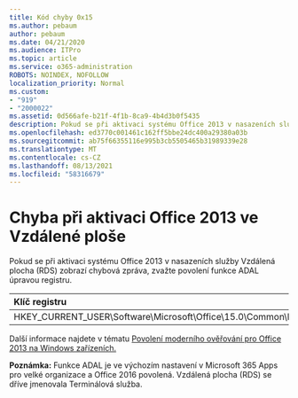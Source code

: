 ```yaml
---
title: Kód chyby 0x15
ms.author: pebaum
author: pebaum
ms.date: 04/21/2020
ms.audience: ITPro
ms.topic: article
ms.service: o365-administration
ROBOTS: NOINDEX, NOFOLLOW
localization_priority: Normal
ms.custom:
- "919"
- "2000022"
ms.assetid: 0d566afe-b21f-4f1b-8ca9-4b4d3b0f5435
description: Pokud se při aktivaci systému Office 2013 v nasazeních služby Vzdálená plocha (RDS) zobrazí chybová zpráva, zvažte povolení funkce ADAL úpravou registru.
ms.openlocfilehash: ed3770c001461c162ff5bbe24dc400a29380a03b
ms.sourcegitcommit: ab75f66355116e995b3cb5505465b31989339e28
ms.translationtype: MT
ms.contentlocale: cs-CZ
ms.lasthandoff: 08/13/2021
ms.locfileid: "58316679"
---
```

# <a name="error-while-activation-office-2013-on-remote-desktop-services"></a>Chyba při aktivaci Office 2013 ve Vzdálené ploše

Pokud se při aktivaci systému Office 2013 v nasazeních služby Vzdálená plocha (RDS) zobrazí chybová zpráva, zvažte povolení funkce ADAL úpravou registru.
  
|**Klíč registru**|**Typ**|**Hodnota**|
|:-----|:-----|:-----|
|HKEY_CURRENT_USER\Software\Microsoft\Office\15.0\Common\Identity\EnableADAL  <br/> |REG_DWORD  <br/> |1  <br/> |

Další informace najdete v tématu [Povolení moderního ověřování pro Office 2013 na Windows zařízeních.](https://docs.microsoft.com/microsoft-365/admin/security-and-compliance/enable-modern-authentication)
  
**Poznámka:** Funkce ADAL je ve výchozím nastavení v Microsoft 365 Apps pro velké organizace a Office 2016 povolená. Vzdálená plocha (RDS) se dříve jmenovala Terminálová služba.
  